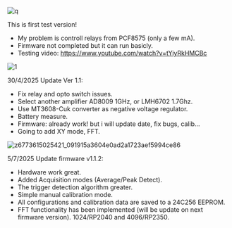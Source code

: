 

![q](https://github.com/user-attachments/assets/ce25b431-6d24-49e7-9251-946a20a0c16d)


This is first test version!
- My problem is controll relays from PCF8575 (only a few mA).
- Firmware not completed but it can run basicly.
- Testing video: https://www.youtube.com/watch?v=tYiyRkHMCBc




![1](https://github.com/user-attachments/assets/7b3e4b2d-10e7-48e6-b6e0-9fb43e72fd99)




30/4/2025 Update Ver 1.1:
- Fix relay and opto switch issues.
- Select another amplifier AD8009 1GHz, or LMH6702 1.7Ghz.
- Use MT3608-Cuk converter as negative voltage regulator.
- Battery measure.
- Firmware: already work! but i will update date, fix bugs, calib...
- Going to add XY mode, FFT.



![z6773615025421_091915a3604e0ad2a1723aef5994ce86](https://github.com/user-attachments/assets/1168328e-e799-42dc-ae39-421d7c535c3f)



5/7/2025 Update firmware v1.1.2:
- Hardware work great.
- Added Acquisition modes (Average/Peak Detect).
- The trigger detection algorithm greater.
- Simple manual calibration mode.
- All configurations and calibration data are saved to a 24C256 EEPROM.
- FFT functionality has been implemented (will be update on next firmware version). 1024/RP2040  and 4096/RP2350.
